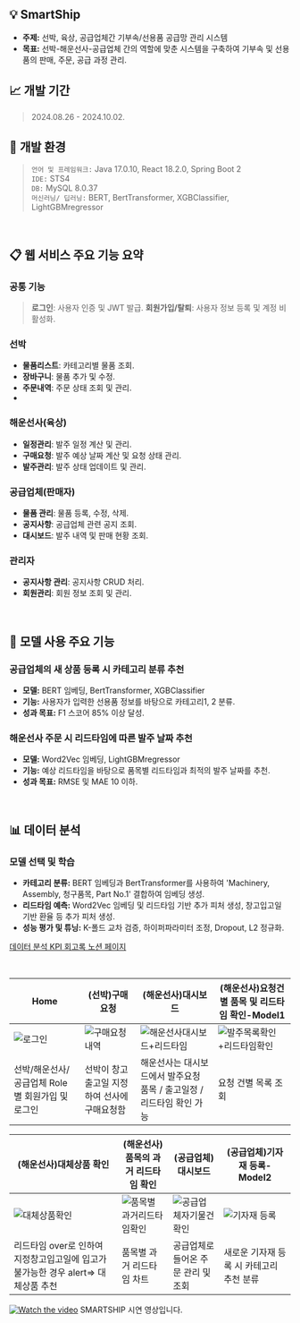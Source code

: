 
## 💡 SmartShip
- **주제:** 선박, 육상, 공급업체간 기부속/선용품 공급망 관리 시스템
- **목표:** 선박-해운선사-공급업체 간의 역할에 맞춘 시스템을 구축하여 기부속 및 선용품의 판매, 주문, 공급 과정 관리.
&nbsp;
## 📈 개발 기간
> 2024.08.26 - 2024.10.02.

## 🔧 개발 환경
> `언어 및 프레임워크:` Java 17.0.10, React 18.2.0, Spring Boot 2  
> `IDE:` STS4  
> `DB:` MySQL 8.0.37  
> `머신러닝/ 딥러닝:` BERT, BertTransformer, XGBClassifier, LightGBMregressor

<!-- 여기에 공백을 추가합니다 -->
&nbsp;
  
## 📋 웹 서비스 주요 기능 요약
### 공통 기능
> **로그인**: 사용자 인증 및 JWT 발급.
> **회원가입/탈퇴**: 사용자 정보 등록 및 계정 비활성화.

### 선박
- **물품리스트**: 카테고리별 물품 조회.
- **장바구니**: 물품 추가 및 수정.
- **주문내역**: 주문 상태 조회 및 관리.
- 
### 해운선사(육상)
- **일정관리**: 발주 일정 계산 및 관리.
- **구매요청**: 발주 예상 날짜 계산 및 요청 상태 관리.
- **발주관리**: 발주 상태 업데이트 및 관리.

### 공급업체(판매자)
- **물품 관리**: 물품 등록, 수정, 삭제.
- **공지사항**: 공급업체 관련 공지 조회.
- **대시보드**: 발주 내역 및 판매 현황 조회.

### 관리자
- **공지사항 관리**: 공지사항 CRUD 처리.
- **회원관리**: 회원 정보 조회 및 관리.

<!-- 여기에 공백을 추가합니다 -->
&nbsp;

## 📌 모델 사용 주요 기능
### 공급업체의 새 상품 등록 시 카테고리 분류 추천
- **모델:** BERT 임베딩, BertTransformer, XGBClassifier
- **기능:** 사용자가 입력한 선용품 정보를 바탕으로 카테고리1, 2 분류.
- **성과 목표:** F1 스코어 85% 이상 달성.

### 해운선사 주문 시 리드타임에 따른 발주 날짜 추천
- **모델:** Word2Vec 임베딩, LightGBMregressor
- **기능:** 예상 리드타임을 바탕으로 품목별 리드타임과 최적의 발주 날짜를 추천.
- **성과 목표:** RMSE 및 MAE 10 이하.

<!-- 여기에 공백을 추가합니다 -->
&nbsp;

## 📊 데이터 분석
### 모델 선택 및 학습
- **카테고리 분류:** BERT 임베딩과 BertTransformer를 사용하여 'Machinery, Assembly, 청구품목, Part No.1' 결합하여 임베딩 생성.
- **리드타임 예측:** Word2Vec 임베딩 및 리드타임 기반 추가 피처 생성, 창고입고일 기반 환율 등 추가 피처 생성.
- **성능 평가 및 튜닝:** K-폴드 교차 검증, 하이퍼파라미터 조정, Dropout, L2 정규화.

[데이터 분석 KPI 회고록 노션 페이지](https://www.notion.so/f881a47083ea4b4295ce94f2be6a3920)

<!-- 여기에 공백을 추가합니다 -->
&nbsp;
 
|Home|(선박)구매요청|(해운선사)대시보드|(해운선사)요청건별 품목 및 리드타임 확인-Model1|
|---|---|---|---|
|![로그인](https://github.com/user-attachments/assets/7e08dd1d-02d2-42ba-92b7-5e58028ef9ba)|![구매요청내역](https://github.com/user-attachments/assets/4409c019-2d13-4aba-8f91-ab03d3913868)|![해운선사대시보드+리드타임](https://github.com/user-attachments/assets/5de51580-b91c-459c-a8f8-c6bc43b828a1)|![발주목록확인+리드타임확인](https://github.com/user-attachments/assets/49229cf7-4cb4-446d-83f9-131d2eee12ec)|
|선박/해운선사/공급업체 Role 별 회원가입 및 로그인 |선박이 창고출고일 지정하여 선사에 구매요청함|해운선사는 대시보드에서 발주요청 품목 / 출고일정 / 리드타임 확인 가능|요청 건별 목록 조회|

|(해운선사)대체상품 확인 |(해운선사)품목의 과거 리드타임 확인 |(공급업체)대시보드|(공급업체)기자재 등록-Model2|
|---|---|---|---| 
|![대체상품확인](https://github.com/user-attachments/assets/99bf4390-e584-4502-8d21-8c8dd4601ad9)|![품목별 과거리드타임확인](https://github.com/user-attachments/assets/62a2a0b7-f608-4c2e-8c55-73b0a2b086be)|![공급업체자기물건확인](https://github.com/user-attachments/assets/eeaffd17-445b-4a57-8798-cd2ac655d3fb)|![기자재 등록](https://github.com/user-attachments/assets/138ce76c-397f-4d4c-9c85-9738280ed41c)|
|리드타임 over로 인하여 지정창고입고일에 입고가 불가능한 경우 alert=> 대체상품 추천|품목별 과거 리드타임 차트|공급업체로 들어온 주문 관리 및 조회|새로운 기자재 등록 시 카테고리 추천 분류|

[![Watch the video](https://github.com/user-attachments/assets/37ef937e-c45e-415d-8793-32359c2f86ed)](https://www.youtube.com/watch?v=drF5rMgZzB0)
SMARTSHIP 시연 영상입니다.


